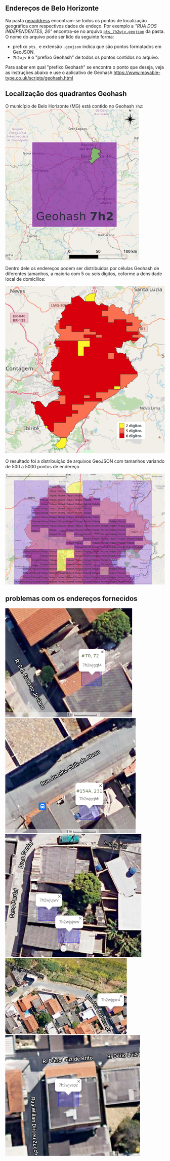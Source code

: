 ## Endereços de Belo Horizonte
Na pasta [geoaddress](geoaddress) encontram-se todos os pontos de localização geográfica com respectivos dados de endeço.
Por exemplo a *"RUA DOS INDEPENDENTES, 26"* encontra-se no arquivo [`pts_7h2wjv.geojson`](geoaddress/pts_7h2wjv.geojson) da pasta.
O nome do arquivo pode ser lido da seguinte forma:
* prefixo `pts_` e extensão `.geojson` indica que são pontos formatados em GeoJSON.
* `7h2wjv` é o "prefixo Geohash" de todos os pontos contidos no arquivo.

Para saber em qual  "prefixo Geohash" se encontra o ponto que deseja, veja as instruções abaixo e use o aplicativo de Geohash https://www.movable-type.co.uk/scripts/geohash.html


## Localização dos quadrantes Geohash
O município de Belo Horizonte (MG) está contido no Geohash `7h2`: 
![](assets/BeloHorzinte-GeohashCover.png)

Dentro dele os endereços podem ser distribuídos por células Geohash de diferentes tamanhos, a maioria com 5 ou seis dígitos, coforme a densidade local de domicílios:

![](assets/bh-etc4-len.png)

O resultado foi a distribuição de arquivos GeoJSON com tamanhos variando de 500 a 5000 pontos de endereço

![](assets/bh-etc2.png)
<!-- ![](assets/bh-etc3.png) -->

## problemas com os endereços fornecidos

![](assets/dualAddressIllustration01-BR-MG-BeloHorizonte.png)
![](assets/dualAddressIllustration02-BR-MG-BeloHorizonte.png)
![](assets/dualAddressIllustration03-BR-MG-BeloHorizonte.png)
![](assets/dualAddressIllustration04-BR-MG-BeloHorizonte.png)
![](assets/dualAddressIllustration05-BR-MG-BeloHorizonte.png)
